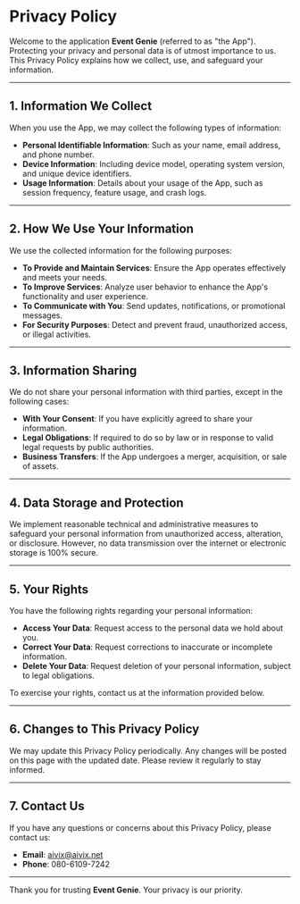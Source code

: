 # Privacy Policy

Welcome to the application **Event Genie** (referred to as "the App"). Protecting your privacy and personal data is of utmost importance to us. This Privacy Policy explains how we collect, use, and safeguard your information.

---

## 1. Information We Collect

When you use the App, we may collect the following types of information:

- **Personal Identifiable Information**: Such as your name, email address, and phone number.
- **Device Information**: Including device model, operating system version, and unique device identifiers.
- **Usage Information**: Details about your usage of the App, such as session frequency, feature usage, and crash logs.

---

## 2. How We Use Your Information

We use the collected information for the following purposes:

- **To Provide and Maintain Services**: Ensure the App operates effectively and meets your needs.
- **To Improve Services**: Analyze user behavior to enhance the App's functionality and user experience.
- **To Communicate with You**: Send updates, notifications, or promotional messages.
- **For Security Purposes**: Detect and prevent fraud, unauthorized access, or illegal activities.

---

## 3. Information Sharing

We do not share your personal information with third parties, except in the following cases:

- **With Your Consent**: If you have explicitly agreed to share your information.
- **Legal Obligations**: If required to do so by law or in response to valid legal requests by public authorities.
- **Business Transfers**: If the App undergoes a merger, acquisition, or sale of assets.

---

## 4. Data Storage and Protection

We implement reasonable technical and administrative measures to safeguard your personal information from unauthorized access, alteration, or disclosure. However, no data transmission over the internet or electronic storage is 100% secure.

---

## 5. Your Rights

You have the following rights regarding your personal information:

- **Access Your Data**: Request access to the personal data we hold about you.
- **Correct Your Data**: Request corrections to inaccurate or incomplete information.
- **Delete Your Data**: Request deletion of your personal information, subject to legal obligations.

To exercise your rights, contact us at the information provided below.

---

## 6. Changes to This Privacy Policy

We may update this Privacy Policy periodically. Any changes will be posted on this page with the updated date. Please review it regularly to stay informed.

---

## 7. Contact Us

If you have any questions or concerns about this Privacy Policy, please contact us:

- **Email**: [aivix@aivix.net](mailto:aivix@aivix.net)
- **Phone**: 080-6109-7242

---

Thank you for trusting **Event Genie**. Your privacy is our priority.
